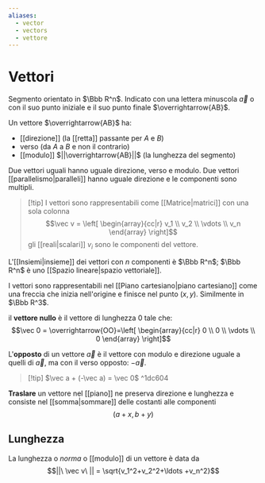 ```yaml
---
aliases:
  - vector
  - vectors
  - vettore
---
```


# Vettori

Segmento orientato in $\Bbb R^n$. Indicato con una lettera minuscola $\vec a$ o con il suo punto iniziale e il suo punto finale $\overrightarrow{AB}$.

Un vettore $\overrightarrow{AB}$ ha:
- [[direzione]] (la [[retta]] passante per $A$ e $B$)
- verso (da $A$ a $B$ e non il contrario)
- [[modulo]] $||\overrightarrow{AB}||$ (la lunghezza del segmento)

Due vettori uguali hanno uguale direzione, verso e modulo. Due vettori [[parallelismo|paralleli]] hanno uguale direzione e le componenti sono multipli.

> [!tip] I vettori sono rappresentabili come [[Matrice|matrici]] con una sola colonna
> $$\vec v = \left[ \begin{array}{cc|r} v_1 \\ v_2 \\ \vdots \\ v_n \end{array} \right]$$
> gli [[reali|scalari]] $v_i$ sono le componenti del vettore.

L'[[Insiemi|insieme]] dei vettori con $n$ componenti è $\Bbb R^n$; $\Bbb R^n$ è uno [[Spazio lineare|spazio vettoriale]].

I vettori sono rappresentabili nel [[Piano cartesiano|piano cartesiano]] come una freccia che inizia nell'origine e finisce nel punto $(x,y)$. Similmente in $\Bbb R^3$.

il **vettore nullo** è il vettore di lunghezza $0$ tale che: $$\vec 0 = \overrightarrow{OO}=\left[ \begin{array}{cc|r} 0 \\ 0 \\ \vdots \\ 0 \end{array} \right]$$

L'**opposto** di un vettore $\vec a$ è il vettore con modulo e direzione uguale a quelli di $\vec a$, ma con il verso opposto: $-\vec a$.

> [!tip] $\vec a + (-\vec a) = \vec 0$ ^1dc604

**Traslare** un vettore nel [[piano]] ne preserva direzione e lunghezza e consiste nel [[somma|sommare]] delle costanti alle componenti $$(a + x, b+y)$$

## Lunghezza

La lunghezza o _norma_ o [[modulo]] di un vettore è data da $$||\ \vec v\ || = \sqrt{v_1^2+v_2^2+\ldots +v_n^2}$$